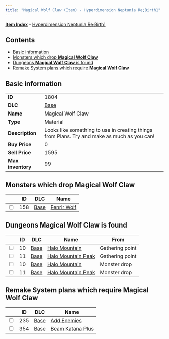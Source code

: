 ```yaml
---
title: "Magical Wolf Claw (Item) - Hyperdimension Neptunia Re;Birth1"
---
```


[**Item Index**](/neptunia/rb1/item/index.html) - [Hyperdimension Neptunia Re;Birth1](/neptunia/rb1)

## Contents

- [Basic information](#basic-information)
- [Monsters which drop **Magical Wolf Claw**](#monsters-which-drop-magical-wolf-claw)
- [Dungeons **Magical Wolf Claw** is found](#dungeons-magical-wolf-claw-is-found)
- [Remake System plans which require **Magical Wolf Claw**](#remake-system-plans-which-require-magical-wolf-claw)

## Basic information

|   |   |
| -- | -- |
| **ID** | 1804 |
| **DLC** | [Base](/neptunia/rb1/dlc/1-base.html) |
| **Name** | Magical Wolf Claw |
| **Type** | Material |
| **Description** | Looks like something to use in creating things from Plans. Try and make as much as you can! |
| **Buy Price** | 0 |
| **Sell Price** | 1595 |
| **Max inventory** | 99 |


## Monsters which drop **Magical Wolf Claw**

|    | ID | DLC | Name |
| -- | -- | --- | ---- |
| <input type="checkbox" id="rb1-monster-1-158" class="trackbox" /> | 158 | [Base](/neptunia/rb1/dlc/1-base.html) | [Fenrir Wolf](/neptunia/rb1/monster/1-158-fenrir-wolf.html) |


## Dungeons **Magical Wolf Claw** is found

|    | ID | DLC | Name | From |
| -- | -- | --- | ---- | ---- |
| <input type="checkbox" id="rb1-dungeon-1-10" class="trackbox" /> | 10 | [Base](/neptunia/rb1/dlc/1-base.html) | [Halo Mountain](/neptunia/rb1/dungeon/1-10-halo-mountain.html) | Gathering point |
| <input type="checkbox" id="rb1-dungeon-1-11" class="trackbox" /> | 11 | [Base](/neptunia/rb1/dlc/1-base.html) | [Halo Mountain Peak](/neptunia/rb1/dungeon/1-11-halo-mountain-peak.html) | Gathering point |
| <input type="checkbox" id="rb1-dungeon-1-10" class="trackbox" /> | 10 | [Base](/neptunia/rb1/dlc/1-base.html) | [Halo Mountain](/neptunia/rb1/dungeon/1-10-halo-mountain.html) | Monster drop |
| <input type="checkbox" id="rb1-dungeon-1-11" class="trackbox" /> | 11 | [Base](/neptunia/rb1/dlc/1-base.html) | [Halo Mountain Peak](/neptunia/rb1/dungeon/1-11-halo-mountain-peak.html) | Monster drop |


## Remake System plans which require **Magical Wolf Claw**

|    | ID | DLC | Name |
| -- | -- | --- | ---- |
| <input type="checkbox" id="rb1-quest-1-235" class="trackbox" /> | 235 | [Base](/neptunia/rb1/dlc/1-base.html) | [Add Enemies](/neptunia/rb1/quest/1-235-add-enemies.html) |
| <input type="checkbox" id="rb1-quest-1-354" class="trackbox" /> | 354 | [Base](/neptunia/rb1/dlc/1-base.html) | [Beam Katana Plus](/neptunia/rb1/quest/1-354-beam-katana-plus.html) |
